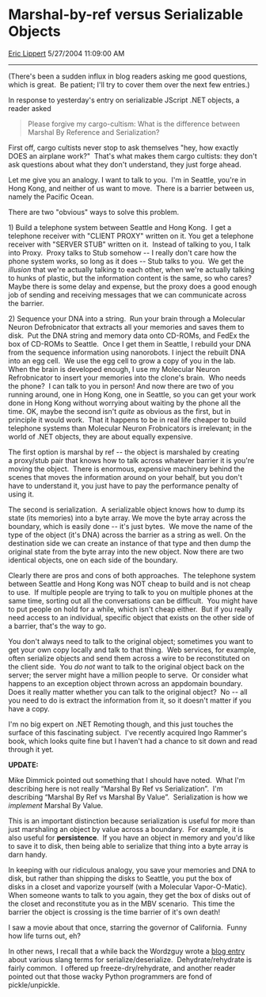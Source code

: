 <div id="page">

# Marshal-by-ref versus Serializable Objects

[Eric Lippert](https://social.msdn.microsoft.com/profile/Eric%20Lippert) 5/27/2004 11:09:00 AM

-----

<div id="content">

<div>

<span>(There's been a sudden influx in blog readers asking me good questions, which is great.  Be patient; I'll try to cover them over the next few entries.) </span>

<span></span>

<span>In response to yesterday's entry on serializable JScript .NET objects, a reader asked </span>

<span></span>

> <span>Please forgive my cargo-cultism: What is the difference between Marshal By Reference and Serialization?</span>

<span></span>

<span>First off, cargo cultists never stop to ask themselves "hey, how exactly DOES an airplane work?"  That's what makes them cargo cultists: they don't ask questions about what they don't understand, they just forge ahead. </span>

<span></span>

<span>Let me give you an analogy. I want to talk to you.  I'm in Seattle, you're in Hong Kong, and neither of us want to move.  There is a barrier between us, namely the Pacific Ocean.  </span>

<span></span>

<span>There are two "obvious" ways to solve this problem. </span>

<span></span>

<span>1) Build a telephone system between Seattle and Hong Kong.  I get a telephone receiver with "CLIENT PROXY" written on it. You get a telephone receiver with "SERVER STUB" written on it.  Instead of talking to you, I talk into Proxy.  Proxy talks to Stub somehow -- I really don't care how the phone system works, so long as it does -- Stub talks to you.  We get the *illusion* that we're actually talking to each other, when we're actually talking to hunks of plastic, but the information content is the same, so who cares?  Maybe there is some delay and expense, but the proxy does a good enough job of sending and receiving messages that we can communicate across the barrier. </span>

<span></span>

<span>2) Sequence your DNA into a string.  Run your brain through a Molecular Neuron Defrobnicator that extracts all your memories and saves them to disk.  Put the DNA string and memory data onto CD-ROMs, and FedEx the box of CD-ROMs to Seattle.  Once I get them in Seattle, I rebuild your DNA from the sequence information using nanorobots. I inject the rebuilt DNA into an egg cell.  We use the egg cell to grow a copy of you in the lab.  When the brain is developed enough, I use my Molecular Neuron Refrobnicator to insert your memories into the clone's brain.  </span> <span>Who needs the phone?  I can talk to you in person\! And now there are two of you running around, one in Hong Kong, one in Seattle, so you can get your work done in Hong Kong without worrying about waiting by the phone all the time.</span> <span>OK, maybe the second isn't *quite* as obvious as the first, but in principle it would work.  That it happens to be in real life cheaper to build telephone systems than Molecular Neuron Frobnicators is irrelevant; in the world of .NET objects, they are about equally expensive. </span>

<span></span>

<span>The first option is marshal by ref -- the object is marshaled by creating a proxy/stub pair that knows how to talk across whatever barrier it is you're moving the object.  There is enormous, expensive machinery behind the scenes that moves the information around on your behalf, but you don't have to understand it, you just have to pay the performance penalty of using it. </span>

<span></span>

<span>The second is serialization.  A serializable object knows how to dump its state (its memories) into a byte array. We move the byte array across the boundary, which is easily done -- it's just bytes.  We move the name of the type of the object (it's DNA) across the barrier as a string as well. On the destination side we can create an instance of that type and then dump the original state from the byte array into the new object. Now there are two identical objects, one on each side of the boundary. </span>

<span></span>

<span>Clearly there are pros and cons of both approaches.  The telephone system between Seattle and Hong Kong was NOT cheap to build and is not cheap to use.  If multiple people are trying to talk to you on multiple phones at the same time, sorting out all the conversations can be difficult.  You might have to put people on hold for a while, which isn't cheap either.  But if you really need access to an individual, specific object that exists on the other side of a barrier, that's the way to go. </span>

<span></span>

<span>You don't always need to talk to the original object; sometimes you want to get your own copy locally and talk to that thing.  Web services, for example, often serialize objects and send them across a wire to be reconstituted on the client side.  You *do not* want to talk to the original object back on the server; the server might have a million people to serve. </span> <span>Or consider what happens to an exception object thrown across an appdomain boundary.  Does it really matter whether you can talk to the original object?  No -- all you need to do is extract the information from it, so it doesn't matter if you have a copy. </span>

<span></span>

<span>I'm no big expert on .NET Remoting though, and this just touches the surface of this fascinating subject.  I've recently acquired Ingo Rammer's book, which looks quite fine but I haven't had a chance to sit down and read through it yet. </span>

<span></span>

<span>**UPDATE:** </span>

<span>Mike Dimmick pointed out something that I should have noted.  What I'm describing here is not really “Marshal By Ref vs Serialization”.  I'm describing “Marshal By Ref vs Marshal By Value”.  Serialization is how we *implement* Marshal By Value.  </span>

<span>This is an important distinction because serialization is useful for more than just marshaling an object by value across a boundary.  For example, it is also useful for **persistence**.  If you have an object in memory and you'd like to save it to disk, then being able to serialize that thing into a byte array is darn handy.  </span>

<span>In keeping with our ridiculous analogy, you save your memories and DNA to disk, but rather than shipping the disks to Seattle, you put the box of disks in a closet and vaporize yourself (with a Molecular Vapor-O-Matic).  When someone wants to talk to you again, they get the box of disks out of the closet and reconstitute you as in the MBV scenario.  This time the barrier the object is crossing is the time barrier of it's own death\!  </span>

<span>I saw a movie about that once, starring the governor of California.  Funny how life turns out, eh?</span>

<span>In other news, I recall that a while back the Wordzguy wrote a [blog entry](http://www.livejournal.com/users/wordzguy/107812.html) about various slang terms for serialize/deserialize.  Dehydrate/rehydrate is fairly common.  I offered up freeze-dry/rehydrate, and another reader pointed out that those wacky Python programmers are fond of pickle/unpickle.</span>

</div>

</div>

</div>

